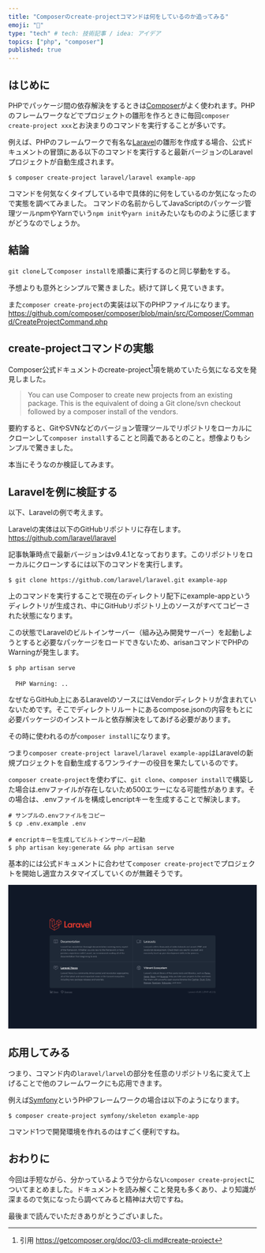 ```yaml
---
title: "Composerのcreate-projectコマンドは何をしているのか追ってみる"
emoji: "🎼"
type: "tech" # tech: 技術記事 / idea: アイデア
topics: ["php", "composer"]
published: true
---
```


## はじめに

PHPでパッケージ間の依存解決をするときは[Composer](https://getcomposer.org)がよく使われます。PHPのフレームワークなどでプロジェクトの雛形を作ろときに毎回`composer create-project xxx`とお決まりのコマンドを実行することが多いです。

例えば、PHPのフレームワークで有名な[Laravel](https://laravel.com)の雛形を作成する場合、公式ドキュメントの冒頭にある以下のコマンドを実行すると最新バージョンのLaravelプロジェクトが自動生成されます。

```shell
$ composer create-project laravel/laravel example-app
```

コマンドを何気なくタイプしている中で具体的に何をしているのか気になったので実態を調べてみました。
コマンドの名前からしてJavaScriptのパッケージ管理ツールnpmやYarnでいう`npm init`や`yarn init`みたいなもののように感じますがどうなのでしょうか。

## 結論

`git clone`して`composer install`を順番に実行するのと同じ挙動をする。

予想よりも意外とシンプルで驚きました。続けて詳しく見ていきます。

また`composer create-project`の実装は以下のPHPファイルになります。
https://github.com/composer/composer/blob/main/src/Composer/Command/CreateProjectCommand.php

## create-projectコマンドの実態

Composer公式ドキュメントのcreate-project[^1]項を眺めていたら気になる文を発見しました。

> You can use Composer to create new projects from an existing package. This is the equivalent of doing a Git clone/svn checkout followed by a composer install of the vendors.
[^1]: 引用 https://getcomposer.org/doc/03-cli.md#create-project

要約すると、GitやSVNなどのバージョン管理ツールでリポジトリをローカルにクローンして`composer install`することと同義であるとのこと。想像よりもシンプルで驚きました。

本当にそうなのか検証してみます。

## Laravelを例に検証する

以下、Laravelの例で考えます。

Laravelの実体は以下のGitHubリポジトリに存在します。
https://github.com/laravel/laravel

記事執筆時点で最新バージョンはv9.4.1となっております。このリポジトリをローカルにクローンするには以下のコマンドを実行します。

```shell
$ git clone https://github.com/laravel/laravel.git example-app
```

上のコマンドを実行することで現在のディレクトリ配下にexample-appというディレクトリが生成され、中にGitHubリポジトリ上のソースがすべてコピーされた状態になります。

この状態でLaravelのビルトインサーバー（組み込み開発サーバー）を起動しようとすると必要なパッケージをロードできないため、arisanコマンドでPHPのWarningが発生します。

```shell
$ php artisan serve

  PHP Warning: ..
```

なぜならGitHub上にあるLaravelのソースにはVendorディレクトリが含まれていないためです。そこでディレクトリルートにあるcompose.jsonの内容をもとに必要パッケージのインストールと依存解決をしてあげる必要があります。

その時に使われるのが`composer install`になります。

つまり`composer create-project laravel/laravel example-app`はLaravelの新規プロジェクトを自動生成するワンライナーの役目を果たしているのです。

`composer create-project`を使わずに、`git clone`、`composer install`で構築した場合は.envファイルが存在しないため500エラーになる可能性があります。その場合は、.envファイルを構成しencriptキーを生成することで解決します。

```shell
# サンプルの.envファイルをコピー
$ cp .env.example .env

# encriptキーを生成してビルトインサーバー起動
$ php artisan key:generate && php artisan serve
```

基本的には公式ドキュメントに合わせて`composer create-project`でプロジェクトを開始し適宜カスタマイズしていくのが無難そうです。

![ビルトインサーバートップページの画像](/images/what-is-composer-create-project/image01.png)

## 応用してみる

つまり、コマンド内の`laravel/larvel`の部分を任意のリポジトリ名に変えて上げることで他のフレームワークにも応用できます。

例えば[Symfony](https://symfony.com)というPHPフレームワークの場合は以下のようになります。

```shell
$ composer create-project symfony/skeleton example-app
```

コマンド1つで開発環境を作れるのはすごく便利ですね。

## おわりに

今回は手短ながら、分かっているようで分からない`composer create-project`についてまとめました。ドキュメントを読み解くこと発見も多くあり、より知識が深まるので気になったら調べてみると精神は大切ですね。

最後まで読んでいただきありがとうございました。
